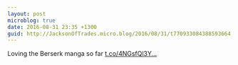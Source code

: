 ```yaml
---
layout: post
microblog: true
date: 2016-08-31 23:35 +1300
guid: http://JacksonOfTrades.micro.blog/2016/08/31/t770933084388593664.html
---
```

Loving the Berserk manga so far [t.co/4NGsfQl3Y...](https://t.co/4NGsfQl3YV)
